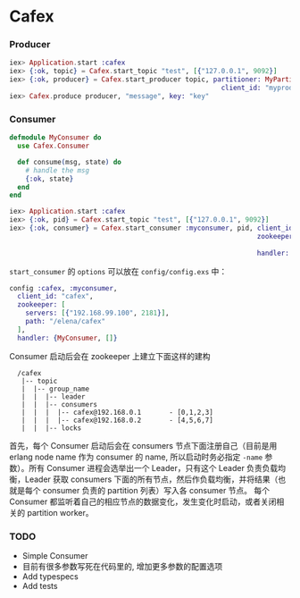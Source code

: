 Cafex
=====

### Producer

```elixir
iex> Application.start :cafex
iex> {:ok, topic} = Cafex.start_topic "test", [{"127.0.0.1", 9092}]
iex> {:ok, producer} = Cafex.start_producer topic, partitioner: MyPartitioner,
                                                     client_id: "myproducer"
iex> Cafex.produce producer, "message", key: "key"
```

### Consumer

```elixir
defmodule MyConsumer do
  use Cafex.Consumer

  def consume(msg, state) do
    # handle the msg
    {:ok, state}
  end
end

iex> Application.start :cafex
iex> {:ok, pid} = Cafex.start_topic "test", [{"127.0.0.1", 9092}]
iex> {:ok, consumer} = Cafex.start_consumer :myconsumer, pid, client_id: "myconsumer",
                                                              zookeeper: [servers: [{"192.168.99.100", 2181}],
                                                                          path: "/cafex"],
                                                              handler: {MyConsumer, []}
```

`start_consumer` 的 `options` 可以放在 `config/config.exs` 中：

```elixir
config :cafex, :myconsumer,
  client_id: "cafex",
  zookeeper: [
    servers: [{"192.168.99.100", 2181}],
    path: "/elena/cafex"
  ],
  handler: {MyConsumer, []}
```

Consumer 启动后会在 zookeeper 上建立下面这样的建构

```
  /cafex
   |-- topic
   |  |-- group_name
   |  |  |-- leader
   |  |  |-- consumers
   |  |  |  |-- cafex@192.168.0.1       - [0,1,2,3]
   |  |  |  |-- cafex@192.168.0.2       - [4,5,6,7]
   |  |  |-- locks
```

首先，每个 Consumer 启动后会在 consumers 节点下面注册自己（目前是用 erlang node name 作为 consumer 的 name, 所以启动时务必指定 `-name` 参数）。所有 Consumer 进程会选举出一个 Leader，只有这个 Leader 负责负载均衡，Leader 获取 consumers 下面的所有节点，然后作负载均衡，并将结果（也就是每个 consumer 负责的 partition 列表）写入各 consumer 节点。 每个 Consumer 都监听着自己的相应节点的数据变化，发生变化时启动，或者关闭相关的 partition worker。


### TODO

* Simple Consumer
* 目前有很多参数写死在代码里的, 增加更多参数的配置选项
* Add typespecs
* Add tests
